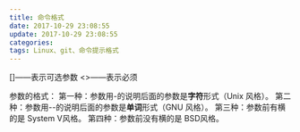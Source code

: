 ```yaml
---
title: 命令格式
date: 2017-10-29 23:08:55
update: 2017-10-29 23:08:55
categories: 
tags: Linux、git、命令提示格式
---
```


[]——表示可选参数
<>——表示必须

参数的格式：
第一种：参数用-的说明后面的参数是**字符**形式（Unix 风格）。
第二种：参数用--的说明后面的参数是**单词**形式（GNU 风格）。
第三种：参数前有横的是 System V风格。
第四种：参数前没有横的是 BSD风格。
